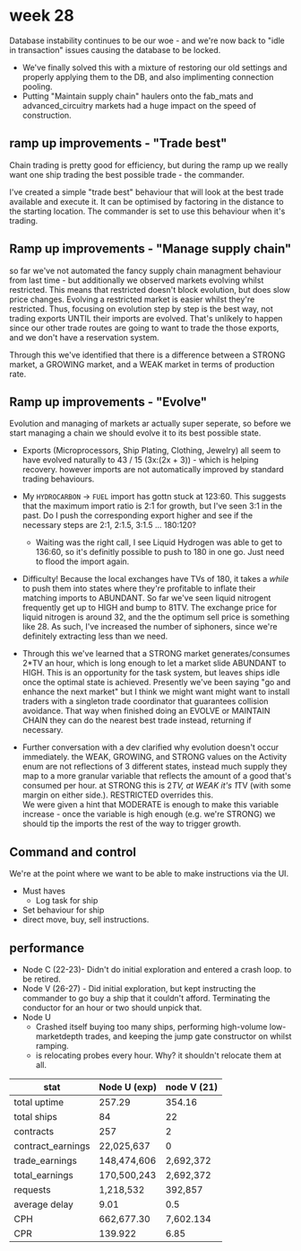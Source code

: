 # week 28

Database instability continues to be our woe - and we're now back to "idle in transaction" issues causing the database to be locked. 

* We've finally solved this with a mixture of restoring our old settings and properly applying them to the DB, and also implimenting connection pooling.
* Putting "Maintain supply chain" haulers onto the fab_mats and advanced_circuitry markets had a huge impact on the speed of construction.

## ramp up improvements - "Trade best"

Chain trading is pretty good for efficiency, but during the ramp up we really want one ship trading the best possible trade - the commander.

I've created a simple "trade best" behaviour that will look at the best trade available and execute it. It can be optimised by factoring in the distance to the starting location. The commander is set to use this behaviour when it's trading.

## Ramp up improvements - "Manage supply chain"
so far we've not automated the fancy supply chain managment behaviour from last time - but additionally we observed markets evolving whilst restricted. This means that restricted doesn't block evolution, but does slow price changes. Evolving a restricted market is easier whilst they're restricted. Thus, focusing on evolution step by step is the best way, not trading exports UNTIL their imports are evolved. That's unlikely to happen since our other trade routes are going to want to trade the those exports, and we don't have a reservation system.

Through this we've identified that there is a difference between a STRONG market, a GROWING market, and a WEAK market in terms of production rate. 

## Ramp up improvements - "Evolve"
Evolution and managing of markets ar actually super seperate, so before we start managing a chain we should evolve it to its best possible state.

* Exports (Microprocessors, Ship Plating, Clothing, Jewelry) all seem to have evolved naturally to 43 / 15 (3x:(2x + 3)) - which is helping recovery. however imports are not automatically improved by standard trading behaviours.
* My `HYDROCARBON` -> `FUEL` import has gottn stuck at 123:60. This suggests that the maximum import ratio is 2:1 for growth, but I've seen 3:1 in the past. Do I push the corresponding export higher and see if the necessary steps are 2:1, 2:1.5, 3:1.5 ... 180:120? 
  * Waiting was the right call, I see Liquid Hydrogen was able to get to 136:60, so it's definitly possible to push to 180 in one go. Just need to flood the import again.
* Difficulty! Because the local exchanges have TVs of 180, it takes a _while_ to push them into states where they're profitable to inflate their matching imports to ABUNDANT. So far we've seen liquid nitrogent frequently get up to HIGH and bump to 81TV. The exchange price for liquid nitrogen is around 32, and the the optimum sell price is something like 28. As such, I've increased the number of siphoners, since we're definitely extracting less than we need.

* Through this we've learned that a STRONG market generates/consumes 2*TV an hour, which is long enough to let a market slide ABUNDANT to HIGH. This is an opportunity for the task system, but leaves ships idle once the optimal state is achieved. Presently we've been saying "go and enhance the next market" but I think we might want might want to install traders with a singleton trade coordinator that guarantees collision avoidance. That way when finished doing an EVOLVE or MAINTAIN CHAIN they can do the nearest best trade instead, returning if necessary.
* Further conversation with a dev clarified why evolution doesn't occur immediately. the WEAK, GROWING, and STRONG values on the Activity enum are not reflections of 3 different states, instead much supply they map to a more granular variable that reflects the amount of a good that's consumed per hour. at STRONG this is 2*TV, at WEAK it's 1*TV (with some margin on either side.). RESTRICTED overrides this.  
We were given a hint that MODERATE is enough to make this variable increase - once the variable is high enough (e.g. we're STRONG) we should tip the imports the rest of the way to trigger growth.

## Command and control

We're at the point where we want to be able to make instructions via the UI.

* Must haves
    * Log task for ship
* Set behaviour for ship
* direct move, buy, sell instructions.



## performance

* Node C (22-23)- Didn't do initial exploration and entered a crash loop. to be retired.
* Node V (26-27) - Did initial exploration, but kept instructing the commander to go buy a ship that it couldn't afford. Terminating the conductor for an hour or two should unpick that.
* Node U 
  * Crashed itself buying too many ships, performing high-volume low-marketdepth trades, and keeping the jump gate constructor on whilst ramping.
  * is relocating probes every hour. Why? it shouldn't relocate them at all.


  
| stat              | Node U (exp) | node V (21) | 
| ---               | ------------ | ----------  |
| total uptime      | 257.29       | 354.16      | 
| total ships       | 84           | 22          | 
| contracts         | 257          | 2           | 
| contract_earnings | 22,025,637   | 0           | 
| trade_earnings    | 148,474,606  | 2,692,372   | 
| total_earnings    | 170,500,243  | 2,692,372   |
| requests          | 1,218,532    | 392,857     |
| average delay     | 9.01         | 0.5         | 
| CPH               | 662,677.30   | 7,602.134   |
| CPR               | 139.922      | 6.85        |
